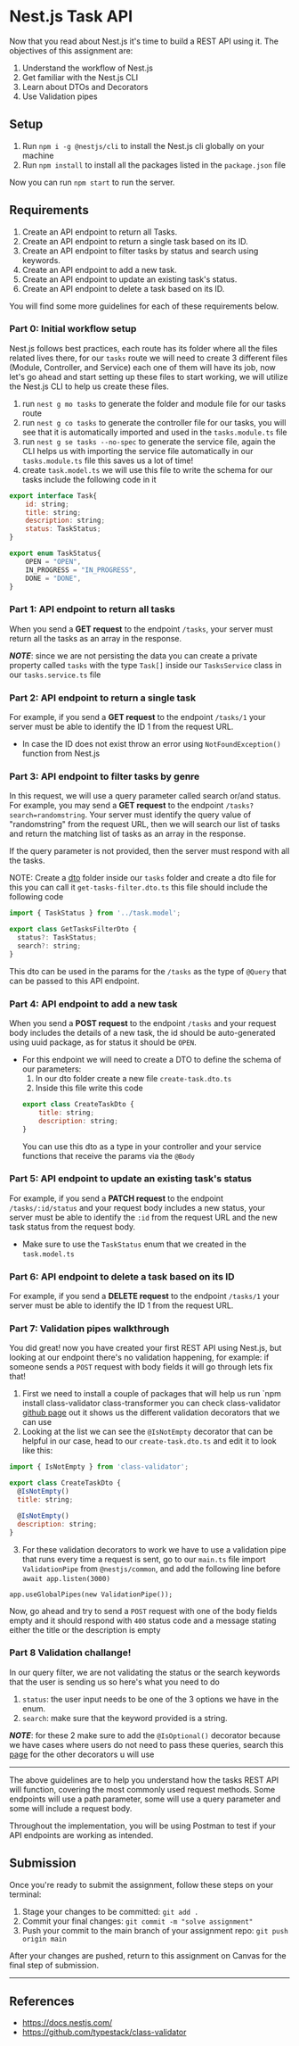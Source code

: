 # Nest.js Task API
Now that you read about Nest.js it's time to build a REST API using it. The objectives of this assignment are:
1. Understand the workflow of Nest.js
2. Get familiar with the Nest.js CLI
3. Learn about DTOs and Decorators
4. Use Validation pipes

## Setup
1. Run `npm i -g @nestjs/cli` to install the Nest.js cli globally on your machine
2. Run `npm install` to install all the packages listed in the `package.json` file

Now you can run `npm start` to run the server.

## Requirements
1. Create an API endpoint to return all Tasks.
2. Create an API endpoint to return a single task based on its ID.
3. Create an API endpoint to filter tasks by status and search using keywords.
4. Create an API endpoint to add a new task.
5. Create an API endpoint to update an existing task's status.
6. Create an API endpoint to delete a task based on its ID.

You will find some more guidelines for each of these requirements below.

### Part 0: Initial workflow setup
Nest.js follows best practices, each route has its folder where all the files related lives there, for our `tasks` route we will need to create 3 different files (Module, Controller, and Service) each one of them will have its job, now let's go ahead and start setting up these files to start working, we will utilize the Nest.js CLI to help us create these files.

1. run `nest g mo tasks` to generate the folder and module file for our tasks route
2. run `nest g co tasks` to generate the controller file for our tasks, you will see that it is automatically imported and used in the `tasks.module.ts` file
3. run `nest g se tasks --no-spec` to generate the service file, again the CLI helps us with importing the service file automatically in our `tasks.module.ts` file this saves us a lot of time!
4. create `task.model.ts` we will use this file to write the schema for our tasks include the following code in it

```js
export interface Task{
    id: string;
    title: string;
    description: string;
    status: TaskStatus;
}

export enum TaskStatus{
    OPEN = "OPEN",
    IN_PROGRESS = "IN_PROGRESS",
    DONE = "DONE",
}
```

### Part 1: API endpoint to return all tasks
When you send a **GET request** to the endpoint `/tasks`, your server must return all the tasks as an array in the response.

***NOTE***: since we are not persisting the data you can create a private property called `tasks` with the type `Task[]`  inside our `TasksService` class in our `tasks.service.ts` file

### Part 2: API endpoint to return a single task
For example, if you send a **GET request** to the endpoint `/tasks/1` your server must be able to identify the ID 1 from the request URL.
- In case the ID does not exist throw an error using `NotFoundException()` function from Nest.js

### Part 3: API endpoint to filter tasks by genre
In this request, we will use a query parameter called search or/and status. For example, you may send a **GET request** to the endpoint `/tasks?search=randomstring`. Your server must identify the query value of "randomstring" from the request URL, then we will search our list of tasks and return the matching list of tasks as an array in the response.

If the query parameter is not provided, then the server must respond with all the tasks.

NOTE: Create a [dto](https://docs.nestjs.com/controllers#request-payloads) folder inside our `tasks` folder and create a dto file for this you can call it `get-tasks-filter.dto.ts` this file should include the following code
```js
import { TaskStatus } from '../task.model';

export class GetTasksFilterDto {
  status?: TaskStatus;
  search?: string;
}
```
This dto can be used in the params for the `/tasks` as the type of `@Query` that can be passed to this API endpoint.

### Part 4: API endpoint to add a new task
When you send a **POST request** to the endpoint `/tasks` and your request body includes the details of a new task, the id should be auto-generated using uuid package, as for status it should be `OPEN`.
- For this endpoint we will need to create a DTO to define the schema of our parameters:
    1. In our dto folder create a new file `create-task.dto.ts`
    2. Inside this file write this code 
    ```js
    export class CreateTaskDto {
        title: string;
        description: string;
    }
    ```
    You can use this dto as a type in your controller and your service functions that receive the params via the `@Body`


### Part 5: API endpoint to update an existing task's status
For example, if you send a **PATCH request** to the endpoint `/tasks/:id/status` and your request body includes a new status, your server must be able to identify the `:id` from the request URL and the new task status from the request body.
- Make sure to use the `TaskStatus` enum that we created in the `task.model.ts`

### Part 6: API endpoint to delete a task based on its ID
For example, if you send a **DELETE request** to the endpoint `/tasks/1` your server must be able to identify the ID 1 from the request URL.


### Part 7: Validation pipes walkthrough
You did great! now you have created your first REST API using Nest.js, but looking at our endpoint there's no validation happening, for example: if someone sends a `POST` request with body fields it will go through lets fix that!

1. First we need to install a couple of packages that will help us run `npm install class-validator class-transformer you can check class-validator [github page](https://github.com/typestack/class-validator) out it shows us the different validation decorators that we can use
2. Looking at the list we can see the `@IsNotEmpty` decorator that can be helpful in our case, head to our `create-task.dto.ts` and edit it to look like this:
```js
import { IsNotEmpty } from 'class-validator';

export class CreateTaskDto {
  @IsNotEmpty()
  title: string;

  @IsNotEmpty()
  description: string;
}

```

3. For these validation decorators to work we have to use a validation pipe that runs every time a request is sent, go to our `main.ts` file import `ValidationPipe` from `@nestjs/common`, and add the following line before `await app.listen(3000)`
```  
app.useGlobalPipes(new ValidationPipe());
``` 
Now, go ahead and try to send a `POST` request with one of the body fields empty and it should respond with `400` status code and a message stating either the title or the description is empty

### Part 8 Validation challange!
In our query filter, we are not validating the status or the search keywords that the user is sending us so here's what you need to do
1. `status`: the user input needs to be one of the 3 options we have in the enum.
2. `search`: make sure that the keyword provided is a string.

***NOTE***: for these 2 make sure to add the `@IsOptional()` decorator because we have cases where users do not need to pass these queries, search this [page](https://github.com/typestack/class-validator) for the other decorators u will use

---
The above guidelines are to help you understand how the tasks REST API will function, covering the most commonly used request methods. Some endpoints will use a path parameter, some will use a query parameter and some will include a request body.

Throughout the implementation, you will be using Postman to test if your API endpoints are working as intended.

## Submission
Once you're ready to submit the assignment, follow these steps on your terminal:
1. Stage your changes to be committed: `git add .`
2. Commit your final changes: `git commit -m "solve assignment"`
3. Push your commit to the main branch of your assignment repo: `git push origin main`

After your changes are pushed, return to this assignment on Canvas for the final step of submission.

---
## References
- https://docs.nestjs.com/
- https://github.com/typestack/class-validator
